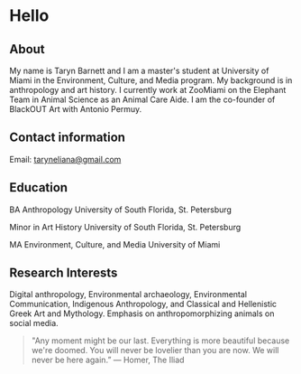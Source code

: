 # Hello

## About

My name is Taryn Barnett and I am a master's student at University of Miami in the Environment, Culture, and Media program. My background is in anthropology and art history. I currently work at ZooMiami on the Elephant Team in Animal Science as an Animal Care Aide. I am the co-founder of BlackOUT Art with Antonio Permuy.   

## Contact information
Email: [taryneliana@gmail.com](mailto:taryneliana@gmail.com)

## Education 
BA Anthropology University of South Florida, St. Petersburg 

Minor in Art History University of South Florida, St. Petersburg

MA Environment, Culture, and Media University of Miami 


## Research Interests  

Digital anthropology, Environmental archaeology, Environmental Communication, Indigenous Anthropology, and Classical and Hellenistic Greek Art and Mythology. Emphasis on anthropomorphizing animals on social media.     
> "Any moment might be our last. Everything is more beautiful because we're doomed. You will never be lovelier than you are now. We will never be here again.”
― Homer, The Iliad
